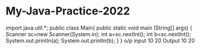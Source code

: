 # My-Java-Practice-2022
import java.util.*;
public class Main{
public static void main (String[] args) {
Scanner sc=new Scanner(System.in);
int a=sc.nextInt();
int b=sc.nextInt();
System.out.println(a);
System.out.println(b);
}
}
o/p
input 
10
20
Output 
10
20
